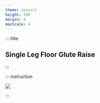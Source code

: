```yaml
---
theme: consult
height: 550
margin: 0
maxScale: 4
---
```

<!-- slide template="[[gym-ex]]" -->

::: title
## Single Leg Floor Glute Raise
:::

::: instruction

![](https://thumbs.gfycat.com/MemorableConstantAuk-size_restricted.gif)

:::